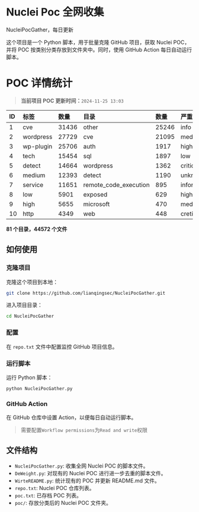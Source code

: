 # Nuclei Poc 全网收集
NucleiPocGather，每日更新

这个项目是一个 Python 脚本，用于批量克隆 GitHub 项目，获取 Nuclei POC，并将 POC 按类别分类存放到文件夹中。同时，使用 GitHub Action 每日自动运行脚本。
# POC 详情统计

> **当前项目 POC 更新时间：**`2024-11-25 13:03`

| ID | 标签      | 数量 | 目录       | 数量 | 严重性   | 数量 |
|:---| :-------- | :--- | :--------- | :--- | :------- | :--- |
| 1 | cve | 31436 | other | 25246 | info | 20295 |
| 2 | wordpress | 27729 | cve | 21095 | medium | 16359 |
| 3 | wp-plugin | 25706 | auth | 1917 | high | 11038 |
| 4 | tech | 15454 | sql | 1897 | low | 6933 |
| 5 | detect | 14664 | wordpress | 1362 | critical | 5190 |
| 6 | medium | 12393 | detect | 1190 | unknown | 65 |
| 7 | service | 11651 | remote_code_execution | 895 | informative | 16 |
| 8 | low | 5901 | exposed | 629 | hight | 15 |
| 9 | high | 5655 | microsoft | 470 | meduim | 6 |
| 10 | http | 4349 | web | 448 | cretical | 2 |

**81 个目录，44572 个文件**
## 如何使用

### 克隆项目

克隆这个项目到本地：

```bash
git clone https://github.com/lianqingsec/NucleiPocGather.git
```

进入项目目录：

```bash
cd NucleiPocGather
```

### 配置

在 `repo.txt` 文件中配置监控 GitHub 项目信息。

### 运行脚本

运行 Python 脚本：

```bash
python NucleiPocGather.py
```

### GitHub Action

在 GitHub 仓库中设置 Action，以便每日自动运行脚本。

> 需要配置`Workflow permissions`为`Read and write`权限

## 文件结构

- `NucleiPocGather.py`: 收集全网 Nuclei POC 的脚本文件。
- `DeWeight.py`: 对现有的 Nuclei POC 进行进一步去重的脚本文件。
- `WirteREADME.py`: 统计现有的 POC 并更新 README.md 文件。
- `repo.txt`: Nuclei POC 仓库列表。
- `poc.txt`: 已存档 POC 列表。
- `poc/`: 存放分类后的 Nuclei POC 文件夹。

